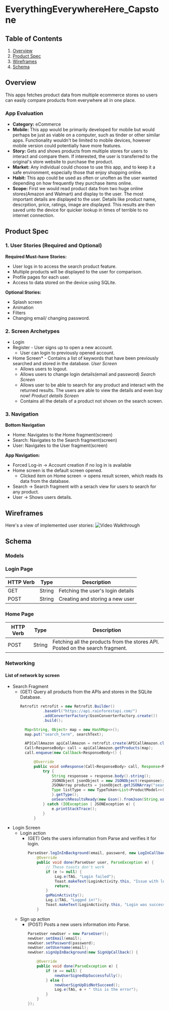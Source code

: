# EverythingEverywhereHere_Capstone

## Table of Contents
1. [Overview](#Overview)
1. [Product Spec](#Product-Spec)
1. [Wireframes](#Wireframes)
1. [Schema](#Schema)

## Overview
This apps fetches product data from multiple ecommerce stores so users can easily compare products from everywhere all in one place.

### App Evaluation
- **Category:** eCommerce
- **Mobile:** This app would be primarily developed for mobile but would perhaps be just as viable on a computer, such as tinder or other similar apps. Functionality wouldn't be limited to mobile devices, however mobile version could potentially have more features.
- **Story:** Gets and shows products from multiple stores for users to interact and compare them. If interested, the user is transferred to the original's store website to purchase the product.
- **Market:** Any individual could choose to use this app, and to keep it a safe environment, especially those that enjoy shopping online.
- **Habit:** This app could be used as often or unoften as the user wanted depending on how frequently they purchase items online.
- **Scope:** First we would read product data from two huge online stores(Amazon and Walmart) and display to the user. The most important details are displayed to the user. Details like product name, descrpition, price, ratings, image are displayed. This results are then saved unto the device for quicker lookup in times of terrible to no internet connection.

## Product Spec
### 1. User Stories (Required and Optional)

**Required Must-have Stories:**

* User logs in to access the search product feature.
* Multiple products will be displayed to the user for comparison.
* Profile pages for each user.
* Access to data stored on the device using SQLite.

**Optional Stories:**

* Splash screen
* Animation
* Filters
* Changing email/ changing password.

### 2. Screen Archetypes

* Login
* Register - User signs up to open a new account.
  * User can login to previously opened account.
* Home Screen* - Contains a list of keywords that have been previously searched and stored in the database.
*User Screen*
  * Allows users to logout.
  * Allows users to change login details(email and password)
*Search Screen*
  * Allows user to be able to search for any product and interact with the returned results. The users are able to view the details and even buy now!
*Product details Screen*
  * Contains all the details of a product not shown on the search screen.

### 3. Navigation

**Bottom Navigation**

* Home: Navigates to the Home fragment(screen)
* Search: Navigates to the Search fragment(screen)
* User: Navigates to the User fragment(screen)

**App Navigation:**

* Forced Log-in -> Account creation if no log in is available
* Home screen is the default screen opened.
  * Clicked item on Home screen -> opens result screen, which reads its data from the database.
* Search -> Search fragment with a serach view for users to search for any product.
*  User -> Shows users details.

## Wireframes

Here's a view of implemented user stories:
<img src='/Screen Shot 2022-07-11 at 4.png' title='Video Walkthrough' width='' alt='Video Walkthrough' />

## Schema
### Models
### Login Page

| HTTP Verb      | Type     | Description |
   | ------------- | -------- | ------------|
   | GET      | String   | Fetching the user's login details |
   | POST         | String| Creating and storing a new user |
   
### Home Page

| HTTP Verb      | Type     | Description |
   | ------------- | -------- | ------------|
   | POST         | String| Fetching all the products from the stores API. Posted on the search fragment.|
### Networking
#### List of network by screen
  - Search Fragment
    - (GET) Query all products from the APIs and stores in the SQLite Database.
      ```java
      Retrofit retrofit = new Retrofit.Builder()
                .baseUrl("https://api.rainforestapi.com/")
                .addConverterFactory(GsonConverterFactory.create())
                .build();

        Map<String, Object> map = new HashMap<>();
        map.put("search_term", searchText);

        APICallAmazon apiCallAmazon = retrofit.create(APICallAmazon.class);
        Call<ResponseBody> call = apiCallAmazon.getProducts(map);
        call.enqueue(new Callback<ResponseBody>() {

            @Override
            public void onResponse(Call<ResponseBody> call, Response<ResponseBody> response) {
                try {
                    String responsee = response.body().string();
                    JSONObject jsonObject = new JSONObject(responsee);
                    JSONArray products = jsonObject.getJSONArray("search_results");
                    Type listType = new TypeToken<List<ProductModel>>() {
                    }.getType();
                    onSearchResultsReady(new Gson().fromJson(String.valueOf(products), listType));
                } catch (IOException | JSONException e) {
                    e.printStackTrace();
                }
            }
  - Login Screen
    - Login action
      - (GET) Gets the users information from Parse and verifies it for login.
        ```java
        ParseUser.logInInBackground(email, password, new LogInCallback() {
            @Override
            public void done(ParseUser user, ParseException e) {
                // These toasts don't work
                if (e != null) {
                    Log.e(TAG, "Login failed");
                    Toast.makeText(LoginActivity.this, "Issue with login info!", Toast.LENGTH_SHORT).show();
                    return;
                }
                goMainActivity();
                Log.i(TAG, "Logged in!");
                Toast.makeText(LoginActivity.this, "Login was successful", Toast.LENGTH_SHORT).show();
            }
    
    - Sign up action
      - (POST) Posts a new users information into Parse.
        ```java
        ParseUser newUser = new ParseUser();
        newUser.setEmail(email);
        newUser.setPassword(password);
        newUser.setUsername(email);
        newUser.signUpInBackground(new SignUpCallback() {

            @Override
            public void done(ParseException e) {
                if (e == null) {
                    newUserSignedUpSuccessfully();
                } else {
                    newUserSignUpDidNotSucceed();
                    Log.e(TAG, e + " this is the error");
                }
            }
        });
     
        



